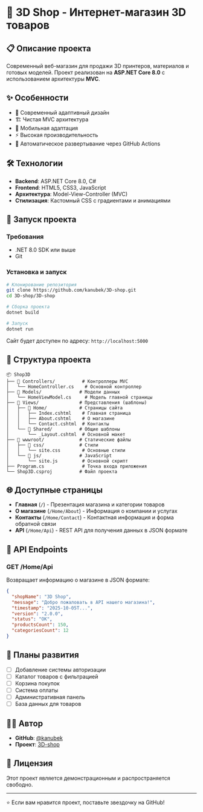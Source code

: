 # 🛒 3D Shop - Интернет-магазин 3D товаров

## 📋 Описание проекта

Современный веб-магазин для продажи 3D принтеров, материалов и готовых моделей. Проект реализован на **ASP.NET Core 8.0** с использованием архитектуры **MVC**.

## ✨ Особенности

- 🎨 Современный адаптивный дизайн
- 🏗️ Чистая MVC архитектура
- 📱 Мобильная адаптация
- ⚡ Высокая производительность
- 🔄 Автоматическое развертывание через GitHub Actions

## 🛠️ Технологии

- **Backend**: ASP.NET Core 8.0, C#
- **Frontend**: HTML5, CSS3, JavaScript
- **Архитектура**: Model-View-Controller (MVC)
- **Стилизация**: Кастомный CSS с градиентами и анимациями

## 🚀 Запуск проекта

### Требования
- .NET 8.0 SDK или выше
- Git

### Установка и запуск

```bash
# Клонирование репозитория
git clone https://github.com/kanubek/3D-shop.git
cd 3D-shop/3D-shop

# Сборка проекта
dotnet build

# Запуск
dotnet run
```

Сайт будет доступен по адресу: `http://localhost:5000`

## 📁 Структура проекта

```
📦 Shop3D
├── 📁 Controllers/          # Контроллеры MVC
│   └── HomeController.cs    # Основной контроллер
├── 📁 Models/              # Модели данных
│   └── HomeViewModel.cs     # Модель главной страницы
├── 📁 Views/               # Представления (шаблоны)
│   ├── 📁 Home/            # Страницы сайта
│   │   ├── Index.cshtml    # Главная страница
│   │   ├── About.cshtml    # О магазине
│   │   └── Contact.cshtml  # Контакты
│   └── 📁 Shared/          # Общие шаблоны
│       └── _Layout.cshtml  # Основной макет
├── 📁 wwwroot/             # Статические файлы
│   ├── 📁 css/             # Стили
│   │   └── site.css        # Основные стили
│   └── 📁 js/              # JavaScript
│       └── site.js         # Основной скрипт
├── Program.cs              # Точка входа приложения
└── Shop3D.csproj          # Файл проекта
```

## 🌐 Доступные страницы

- **Главная** (`/`) - Презентация магазина и категории товаров
- **О магазине** (`/Home/About`) - Информация о компании и услугах
- **Контакты** (`/Home/Contact`) - Контактная информация и форма обратной связи
- **API** (`/Home/Api`) - REST API для получения данных в JSON формате

## 🔧 API Endpoints

### GET /Home/Api
Возвращает информацию о магазине в JSON формате:

```json
{
  "shopName": "3D Shop",
  "message": "Добро пожаловать в API нашего магазина!",
  "timestamp": "2025-10-05T...",
  "version": "2.0.0",
  "status": "OK",
  "productsCount": 150,
  "categoriesCount": 12
}
```

## 🎯 Планы развития

- [ ] Добавление системы авторизации
- [ ] Каталог товаров с фильтрацией
- [ ] Корзина покупок
- [ ] Система оплаты
- [ ] Административная панель
- [ ] База данных для товаров

## 👨‍💻 Автор

- **GitHub**: [@kanubek](https://github.com/kanubek)
- **Проект**: [3D-shop](https://github.com/kanubek/3D-shop)

## 📄 Лицензия

Этот проект является демонстрационным и распространяется свободно.

---

⭐ Если вам нравится проект, поставьте звездочку на GitHub!